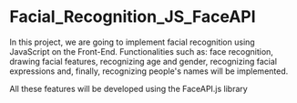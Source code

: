 # Facial_Recognition_JS_FaceAPI
In this project, we are going to implement facial recognition using JavaScript on the Front-End. Functionalities such as: 
face recognition, drawing facial features, recognizing age and gender,
recognizing facial expressions and, finally, recognizing people's names will be implemented.

All these features will be developed using the FaceAPI.js library

